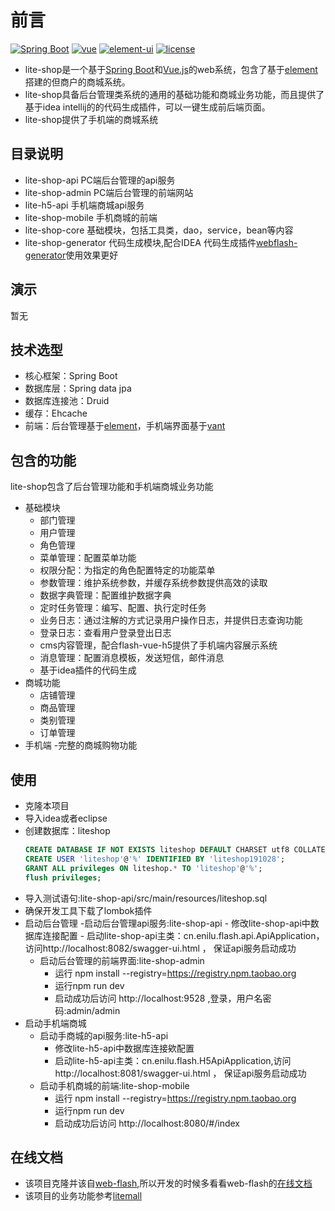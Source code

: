  # 前言
[![Spring Boot](https://img.shields.io/badge/spring--boot-2.1.1.1.RELEASE-brightgreen)](https://github.com/spring-projects/spring-boot)
[![vue](https://img.shields.io/badge/vue-2.6.10-brightgreen.svg)](https://github.com/vuejs/vue)
[![element-ui](https://img.shields.io/badge/element--ui-2.11.0-brightgreen.svg)](https://github.com/ElemeFE/element)
[![license](https://img.shields.io/github/license/mashape/apistatus.svg)](https://github.com/enilu/lite-shop/blob/master/LICENSE)
 


- lite-shop是一个基于[Spring Boot](https://spring.io/projects/spring-boot/)和[Vue.js](https://cn.vuejs.org)的web系统，包含了基于[element](https://element.eleme.cn/#/zh-CN)搭建的但商户的商城系统。
- lite-shop具备后台管理类系统的通用的基础功能和商城业务功能，而且提供了基于idea intellij的的代码生成插件，可以一键生成前后端页面。
- lite-shop提供了手机端的商城系统
 

## 目录说明

- lite-shop-api PC端后台管理的api服务
- lite-shop-admin PC端后台管理的前端网站
- lite-h5-api 手机端商城api服务
- lite-shop-mobile 手机商城的前端
- lite-shop-core 基础模块，包括工具类，dao，service，bean等内容
- lite-shop-generator 代码生成模块,配合IDEA 代码生成插件[webflash-generator](https://plugins.jetbrains.com/plugin/12648-webflash-generator)使用效果更好

## 演示
 暂无

## 技术选型
- 核心框架：Spring Boot
- 数据库层：Spring data jpa
- 数据库连接池：Druid
- 缓存：Ehcache
- 前端：后台管理基于[element](http://element-cn.eleme.io)，手机端界面基于[vant](https://youzan.github.io/vant/#/zh-CN/intro)


## 包含的功能
lite-shop包含了后台管理功能和手机端商城业务功能
- 基础模块
    - 部门管理
    - 用户管理
    - 角色管理
    - 菜单管理：配置菜单功能
    - 权限分配：为指定的角色配置特定的功能菜单
    - 参数管理：维护系统参数，并缓存系统参数提供高效的读取
    - 数据字典管理：配置维护数据字典
    - 定时任务管理：编写、配置、执行定时任务
    - 业务日志：通过注解的方式记录用户操作日志，并提供日志查询功能
    - 登录日志：查看用户登录登出日志
    - cms内容管理，配合flash-vue-h5提供了手机端内容展示系统
    - 消息管理：配置消息模板，发送短信，邮件消息
    - 基于idea插件的代码生成
- 商城功能
    - 店铺管理
    - 商品管理
    - 类别管理
    - 订单管理
- 手机端
    -完整的商城购物功能        


## 使用
- 克隆本项目
- 导入idea或者eclipse
- 创建数据库：liteshop
     ```sql
    CREATE DATABASE IF NOT EXISTS liteshop DEFAULT CHARSET utf8 COLLATE utf8_general_ci; 
    CREATE USER 'liteshop'@'%' IDENTIFIED BY 'liteshop191028';
    GRANT ALL privileges ON liteshop.* TO 'liteshop'@'%';
    flush privileges;
    ``` 
- 导入测试语句:lite-shop-api/src/main/resources/liteshop.sql    
- 确保开发工具下载了lombok插件
- 启动后台管理
    -启动后台管理api服务:lite-shop-api
        - 修改lite-shop-api中数据库连接配置
        - 启动lite-shop-api主类：cn.enilu.flash.api.ApiApplication，访问http://localhost:8082/swagger-ui.html ， 保证api服务启动成功
    - 启动后台管理的前端界面:lite-shop-admin
        - 运行 npm install --registry=https://registry.npm.taobao.org
        - 运行npm run dev
        - 启动成功后访问 http://localhost:9528 ,登录，用户名密码:admin/admin 
- 启动手机端商城
    - 启动手商城的api服务:lite-h5-api   
        - 修改lite-h5-api中数据库连接欸配置
        - 启动lite-h5-api主类：cn.enilu.flash.H5ApiApplication,访问http://localhost:8081/swagger-ui.html ， 保证api服务启动成功
    - 启动手机商城的前端:lite-shop-mobile
        - 运行 npm install --registry=https://registry.npm.taobao.org
        - 运行npm run dev
        - 启动成功后访问 http://localhost:8080/#/index
 

## 在线文档
- 该项目克隆并该自[web-flash](https://github.com/enilu/web-flash),所以开发的时候多看看web-flash的[在线文档](http://enilu.gitee.io/web-flash) 
- 该项目的业务功能参考[litemall](https://gitee.com/linlinjava/litemall)
 
